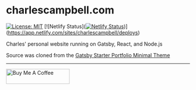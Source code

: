 # charlescampbell.com

[![License: MIT](https://img.shields.io/badge/License-MIT-blue.svg)](https://opensource.org/licenses/MIT) [![Netlify Status]([![Netlify Status](https://api.netlify.com/api/v1/badges/2dbc0fe5-9088-477d-9876-0faba3d6e517/deploy-status)](https://app.netlify.com/sites/charlescampbell/deploys))](https://app.netlify.com/sites/charlescampbell/deploys)

Charles' personal website running on Gatsby, React, and Node.js

Source was cloned from the [Gatsby Starter Portfolio Minimal Theme](https://gatsbystarterportfoliominimalt.gatsbyjs.io/) 


---

<a href="https://www.buymeacoffee.com/cc5tudio" target="_blank"><img src="https://cdn.buymeacoffee.com/buttons/default-orange.png" alt="Buy Me A Coffee" height="41" width="174"></a>
